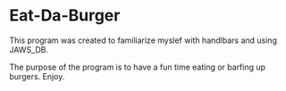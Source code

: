 # Eat-Da-Burger

This program was created to familiarize myslef with handlbars and using JAWS_DB.

The purpose of the program is to have a fun time eating or barfing up burgers. Enjoy.
